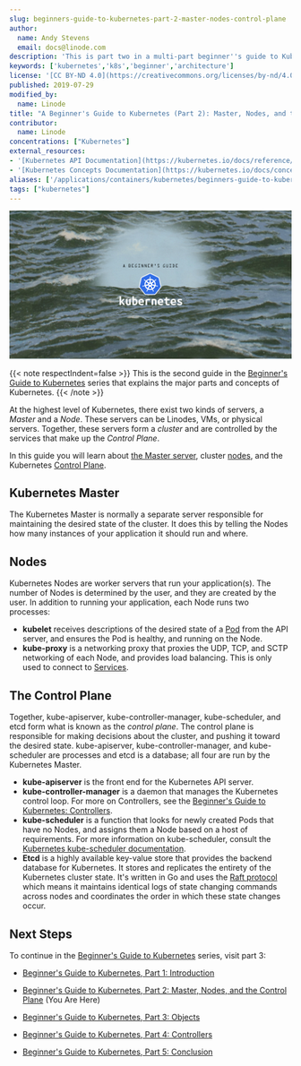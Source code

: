 ```yaml
---
slug: beginners-guide-to-kubernetes-part-2-master-nodes-control-plane
author:
  name: Andy Stevens
  email: docs@linode.com
description: 'This is part two in a multi-part beginner''s guide to Kubernetes where you will be introduced to Kubernetes Master, Nodes, and the Control Plane.'
keywords: ['kubernetes','k8s','beginner','architecture']
license: '[CC BY-ND 4.0](https://creativecommons.org/licenses/by-nd/4.0)'
published: 2019-07-29
modified_by:
  name: Linode
title: "A Beginner's Guide to Kubernetes (Part 2): Master, Nodes, and the Control Plane"
contributor:
  name: Linode
concentrations: ["Kubernetes"]
external_resources:
- '[Kubernetes API Documentation](https://kubernetes.io/docs/reference/generated/kubernetes-api/v1.17/)'
- '[Kubernetes Concepts Documentation](https://kubernetes.io/docs/concepts/)'
aliases: ['/applications/containers/kubernetes/beginners-guide-to-kubernetes-master-nodes-control-plane/','/kubernetes/beginners-guide-to-kubernetes-part-2-master-nodes-control-plane/','/applications/containers/kubernetes/beginners-guide-to-kubernetes-part-2-master-nodes-control-plane/']
tags: ["kubernetes"]
---
```


![A Beginner's Guide to Kubernetes](beginners-guide-to-kubernetes.png "A Beginner's Guide to Kubernetes")

{{< note respectIndent=false >}}
This is the second guide in the [Beginner's Guide to Kubernetes](/docs/guides/beginners-guide-to-kubernetes/) series that explains the major parts and concepts of Kubernetes.
{{< /note >}}

At the highest level of Kubernetes, there exist two kinds of servers, a *Master* and a *Node*. These servers can be Linodes, VMs, or physical servers. Together, these servers form a *cluster* and are controlled by the services that make up the *Control Plane*.

In this guide you will learn about [the Master server](#kubernetes-master), cluster [nodes](#nodes), and the Kubernetes [Control Plane](#the-control-plane).

## Kubernetes Master

The Kubernetes Master is normally a separate server responsible for maintaining the desired state of the cluster. It does this by telling the Nodes how many instances of your application it should run and where.

## Nodes

Kubernetes Nodes are worker servers that run your application(s). The number of Nodes is determined by the user, and they are created by the user. In addition to running your application, each Node runs two processes:

- **kubelet** receives descriptions of the desired state of a [Pod](/docs/guides/beginners-guide-to-kubernetes-part-3-objects/#pods) from the API server, and ensures the Pod is healthy, and running on the Node.
- **kube-proxy** is a networking proxy that proxies the UDP, TCP, and SCTP networking of each Node, and provides load balancing. This is only used to connect to [Services](/docs/guides/beginners-guide-to-kubernetes-part-3-objects/#services).

## The Control Plane

Together, kube-apiserver, kube-controller-manager, kube-scheduler, and etcd form what is known as the *control plane*. The control plane is responsible for making decisions about the cluster, and pushing it toward the desired state. kube-apiserver, kube-controller-manager, and kube-scheduler are processes and etcd is a database; all four are run by the Kubernetes Master.

 - **kube-apiserver** is the front end for the Kubernetes API server.
 - **kube-controller-manager** is a daemon that manages the Kubernetes control loop. For more on Controllers, see the [Beginner's Guide to Kubernetes: Controllers](/docs/guides/beginners-guide-to-kubernetes-part-4-controllers/).
 - **kube-scheduler** is a function that looks for newly created Pods that have no Nodes, and assigns them a Node based on a host of requirements. For more information on kube-scheduler, consult the [Kubernetes kube-scheduler documentation](https://kubernetes.io/docs/reference/command-line-tools-reference/kube-scheduler/).
 - **Etcd** is a highly available key-value store that provides the backend database for Kubernetes. It stores and replicates the entirety of the Kubernetes cluster state. It's written in Go and uses the [Raft protocol](https://raft.github.io/) which means it maintains identical logs of state changing commands across nodes and coordinates the order in which these state changes occur.

## Next Steps

To continue in the [Beginner's Guide to Kubernetes](/docs/guides/beginners-guide-to-kubernetes/) series, visit part 3:

 - [Beginner's Guide to Kubernetes, Part 1: Introduction](/docs/guides/beginners-guide-to-kubernetes-part-1-introduction/)

 - [Beginner's Guide to Kubernetes, Part 2: Master, Nodes, and the Control Plane](/docs/guides/beginners-guide-to-kubernetes-part-2-master-nodes-control-plane/) (You Are Here)

 - [Beginner's Guide to Kubernetes, Part 3: Objects](/docs/guides/beginners-guide-to-kubernetes-part-3-objects/)

 - [Beginner's Guide to Kubernetes, Part 4: Controllers](/docs/guides/beginners-guide-to-kubernetes-part-4-controllers/)

 - [Beginner's Guide to Kubernetes, Part 5: Conclusion](/docs/guides/beginners-guide-to-kubernetes-part-5-conclusion/)
